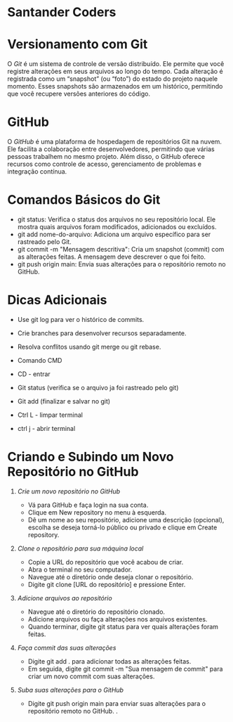 
# Santander Coders
# Versionamento com Git

O *Git* é um sistema de controle de versão distribuído. Ele permite que você registre alterações em seus arquivos ao longo do tempo. Cada alteração é registrada como um “snapshot” (ou “foto”) do estado do projeto naquele momento. Esses snapshots são armazenados em um histórico, permitindo que você recupere versões anteriores do código.

# GitHub

O *GitHub* é uma plataforma de hospedagem de repositórios Git na nuvem. Ele facilita a colaboração entre desenvolvedores, permitindo que várias pessoas trabalhem no mesmo projeto. Além disso, o GitHub oferece recursos como controle de acesso, gerenciamento de problemas e integração contínua.

# Comandos Básicos do Git

- git status: Verifica o status dos arquivos no seu repositório local. Ele mostra quais arquivos foram modificados, adicionados ou excluídos.
- git add nome-do-arquivo: Adiciona um arquivo específico para ser rastreado pelo Git.
- git commit -m "Mensagem descritiva": Cria um snapshot (commit) com as alterações feitas. A mensagem deve descrever o que foi feito.
- git push origin main: Envia suas alterações para o repositório remoto no GitHub.

# Dicas Adicionais

- Use git log para ver o histórico de commits.
- Crie branches para desenvolver recursos separadamente.
- Resolva conflitos usando git merge ou git rebase.
- Comando CMD
- CD - entrar

- Git status (verifica se o arquivo ja foi rastreado pelo git)
- Git add (finalizar e salvar no git) 

- Ctrl L - limpar terminal
- ctrl j - abrir terminal

# Criando e Subindo um Novo Repositório no GitHub

1. *Crie um novo repositório no GitHub*
   - Vá para GitHub e faça login na sua conta.
   - Clique em New repository no menu à esquerda.
   - Dê um nome ao seu repositório, adicione uma descrição (opcional), escolha se deseja torná-lo público ou privado e clique em Create repository.

2. *Clone o repositório para sua máquina local*
   - Copie a URL do repositório que você acabou de criar.
   - Abra o terminal no seu computador.
   - Navegue até o diretório onde deseja clonar o repositório.
   - Digite git clone [URL do repositório] e pressione Enter.

3. *Adicione arquivos ao repositório*
   - Navegue até o diretório do repositório clonado.
   - Adicione arquivos ou faça alterações nos arquivos existentes.
   - Quando terminar, digite git status para ver quais alterações foram feitas.

4. *Faça commit das suas alterações*
   - Digite git add . para adicionar todas as alterações feitas.
   - Em seguida, digite git commit -m "Sua mensagem de commit" para criar um novo commit com suas alterações.

5. *Suba suas alterações para o GitHub*
   - Digite git push origin main para enviar suas alterações para o repositório remoto no GitHub. 
   .